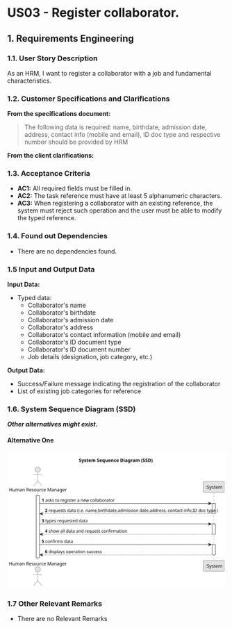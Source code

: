 # US03 -  Register collaborator.


## 1. Requirements Engineering

### 1.1. User Story Description

As an HRM, I want to register a collaborator with a job and fundamental
characteristics.

### 1.2. Customer Specifications and Clarifications

**From the specifications document:**

>The following data is required: name, birthdate, admission date, address, contact info (mobile and
email), ID doc type and respective number should be provided by HRM

**From the client clarifications:**




### 1.3. Acceptance Criteria

* **AC1:** All required fields must be filled in.
* **AC2:** The task reference must have at least 5 alphanumeric characters.
* **AC3:** When registering a collaborator with an existing reference, the system must reject such operation and the user must be able to modify the typed reference.

### 1.4. Found out Dependencies

* There are no dependencies found.

### 1.5 Input and Output Data

**Input Data:**

* Typed data:
  * Collaborator's name
  * Collaborator's birthdate
  * Collaborator's admission date
  * Collaborator's address
  * Collaborator's contact information (mobile and email)
  * Collaborator's ID document type
  * Collaborator's ID document number
  * Job details (designation, job category, etc.)



**Output Data:**

* Success/Failure message indicating the registration of the collaborator
* List of existing job categories for reference

### 1.6. System Sequence Diagram (SSD)

**_Other alternatives might exist._**

#### Alternative One

![System Sequence Diagram](svg/us003-System_Sequence_Diagram.svg)


### 1.7 Other Relevant Remarks

* There are no Relevant Remarks
